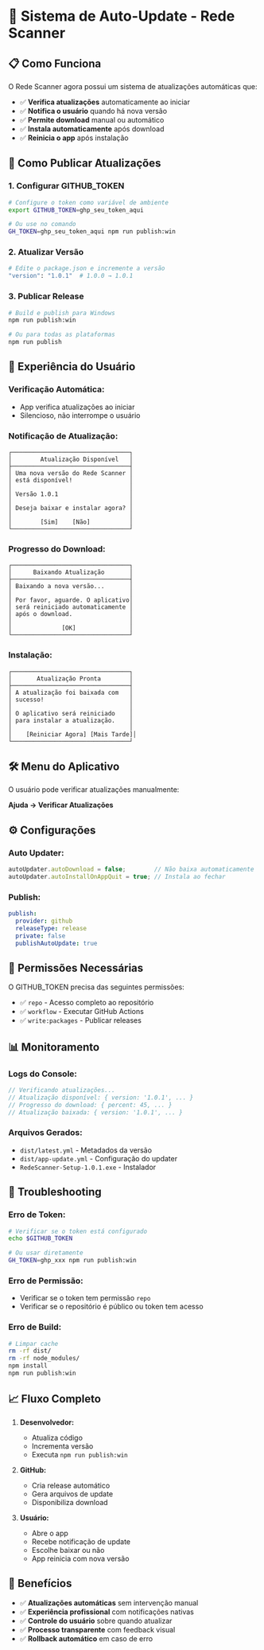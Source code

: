 # 🔄 Sistema de Auto-Update - Rede Scanner

## 📋 Como Funciona

O Rede Scanner agora possui um sistema de atualizações automáticas que:

- ✅ **Verifica atualizações** automaticamente ao iniciar
- ✅ **Notifica o usuário** quando há nova versão
- ✅ **Permite download** manual ou automático
- ✅ **Instala automaticamente** após download
- ✅ **Reinicia o app** após instalação

## 🚀 Como Publicar Atualizações

### 1. **Configurar GITHUB_TOKEN**

```bash
# Configure o token como variável de ambiente
export GITHUB_TOKEN=ghp_seu_token_aqui

# Ou use no comando
GH_TOKEN=ghp_seu_token_aqui npm run publish:win
```

### 2. **Atualizar Versão**

```bash
# Edite o package.json e incremente a versão
"version": "1.0.1"  # 1.0.0 → 1.0.1
```

### 3. **Publicar Release**

```bash
# Build e publish para Windows
npm run publish:win

# Ou para todas as plataformas
npm run publish
```

## 📱 Experiência do Usuário

### **Verificação Automática:**
- App verifica atualizações ao iniciar
- Silencioso, não interrompe o usuário

### **Notificação de Atualização:**
```
┌─────────────────────────────────┐
│        Atualização Disponível   │
├─────────────────────────────────┤
│ Uma nova versão do Rede Scanner │
│ está disponível!                │
│                                 │
│ Versão 1.0.1                    │
│                                 │
│ Deseja baixar e instalar agora? │
│                                 │
│        [Sim]    [Não]           │
└─────────────────────────────────┘
```

### **Progresso do Download:**
```
┌─────────────────────────────────┐
│      Baixando Atualização       │
├─────────────────────────────────┤
│ Baixando a nova versão...       │
│                                 │
│ Por favor, aguarde. O aplicativo│
│ será reiniciado automaticamente │
│ após o download.                │
│                                 │
│              [OK]               │
└─────────────────────────────────┘
```

### **Instalação:**
```
┌─────────────────────────────────┐
│       Atualização Pronta        │
├─────────────────────────────────┤
│ A atualização foi baixada com   │
│ sucesso!                        │
│                                 │
│ O aplicativo será reiniciado    │
│ para instalar a atualização.    │
│                                 │
│    [Reiniciar Agora] [Mais Tarde]│
└─────────────────────────────────┘
```

## 🛠️ Menu do Aplicativo

O usuário pode verificar atualizações manualmente:

**Ajuda → Verificar Atualizações**

## ⚙️ Configurações

### **Auto Updater:**
```javascript
autoUpdater.autoDownload = false;        // Não baixa automaticamente
autoUpdater.autoInstallOnAppQuit = true; // Instala ao fechar
```

### **Publish:**
```yaml
publish:
  provider: github
  releaseType: release
  private: false
  publishAutoUpdate: true
```

## 🔐 Permissões Necessárias

O GITHUB_TOKEN precisa das seguintes permissões:

- ✅ `repo` - Acesso completo ao repositório
- ✅ `workflow` - Executar GitHub Actions
- ✅ `write:packages` - Publicar releases

## 📊 Monitoramento

### **Logs do Console:**
```javascript
// Verificando atualizações...
// Atualização disponível: { version: '1.0.1', ... }
// Progresso do download: { percent: 45, ... }
// Atualização baixada: { version: '1.0.1', ... }
```

### **Arquivos Gerados:**
- `dist/latest.yml` - Metadados da versão
- `dist/app-update.yml` - Configuração do updater
- `RedeScanner-Setup-1.0.1.exe` - Instalador

## 🚨 Troubleshooting

### **Erro de Token:**
```bash
# Verificar se o token está configurado
echo $GITHUB_TOKEN

# Ou usar diretamente
GH_TOKEN=ghp_xxx npm run publish:win
```

### **Erro de Permissão:**
- Verificar se o token tem permissão `repo`
- Verificar se o repositório é público ou token tem acesso

### **Erro de Build:**
```bash
# Limpar cache
rm -rf dist/
rm -rf node_modules/
npm install
npm run publish:win
```

## 📈 Fluxo Completo

1. **Desenvolvedor:**
   - Atualiza código
   - Incrementa versão
   - Executa `npm run publish:win`

2. **GitHub:**
   - Cria release automático
   - Gera arquivos de update
   - Disponibiliza download

3. **Usuário:**
   - Abre o app
   - Recebe notificação de update
   - Escolhe baixar ou não
   - App reinicia com nova versão

## 🎯 Benefícios

- ✅ **Atualizações automáticas** sem intervenção manual
- ✅ **Experiência profissional** com notificações nativas
- ✅ **Controle do usuário** sobre quando atualizar
- ✅ **Processo transparente** com feedback visual
- ✅ **Rollback automático** em caso de erro 